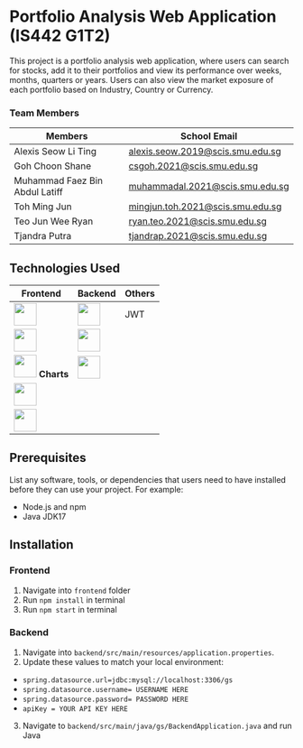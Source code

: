 # Portfolio Analysis Web Application (IS442 G1T2)

This project is a portfolio analysis web application, where users can search for stocks, add it to their portfolios and view its performance over weeks, months, quarters or years. Users can also view the market exposure of each portfolio based on Industry, Country or Currency.

### Team Members

| Members               | School Email     | 
| --------------------- | ---------------- |
| Alexis Seow Li Ting | alexis.seow.2019@scis.smu.edu.sg | 
| Goh Choon Shane     | csgoh.2021@scis.smu.edu.sg | 
| Muhammad Faez Bin Abdul Latiff | muhammadal.2021@scis.smu.edu.sg | 
| Toh Ming Jun | mingjun.toh.2021@scis.smu.edu.sg | 
| Teo Jun Wee Ryan | ryan.teo.2021@scis.smu.edu.sg | 
| Tjandra Putra | tjandrap.2021@scis.smu.edu.sg  | 

## Technologies Used

| Frontend               | Backend   | Others |
| --------------------- | ---------------- | ----- | 
|  <img width="40px" src="https://cdn.jsdelivr.net/gh/devicons/devicon/icons/react/react-original.svg" /> | <img width="40px" src="https://cdn.jsdelivr.net/gh/devicons/devicon/icons/java/java-original-wordmark.svg" /> | JWT |
|  <img width="40px" src="https://cdn.jsdelivr.net/gh/devicons/devicon/icons/materialui/materialui-original.svg" /> |  <img width="40px" src="https://cdn.jsdelivr.net/gh/devicons/devicon/icons/spring/spring-original-wordmark.svg" />
|  <img width="40px" src="https://cdn.jsdelivr.net/gh/devicons/devicon/icons/google/google-original.svg" /> <b> Charts </b> |  <img width="40px" src="https://cdn.jsdelivr.net/gh/devicons/devicon/icons/mysql/mysql-original-wordmark.svg" />     
|  <img width="40px" src="https://cdn.jsdelivr.net/gh/devicons/devicon/icons/redux/redux-original.svg" />
|  <img width="40px" src="https://cdn.jsdelivr.net/gh/devicons/devicon/icons/javascript/javascript-original.svg" />

## Prerequisites
List any software, tools, or dependencies that users need to have installed before they can use your project. For example:
- Node.js and npm
- Java JDK17

## Installation

### Frontend
1. Navigate into `frontend` folder 
2. Run `npm install` in terminal
3. Run `npm start` in terminal
   
### Backend
1. Navigate into `backend/src/main/resources/application.properties`.
2. Update these values to match your local environment:
  - `spring.datasource.url=jdbc:mysql://localhost:3306/gs`
  - `spring.datasource.username= USERNAME HERE`
  - `spring.datasource.password= PASSWORD HERE`
  - `apiKey = YOUR API KEY HERE`
3. Navigate to `backend/src/main/java/gs/BackendApplication.java` and run Java
